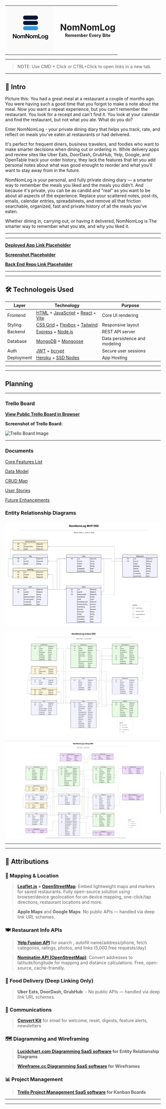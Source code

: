 <table>
  <tr>
    <td>
      <img src="https://github.com/shawnhank/nomnomlog/blob/main/public/images/nnl_logo_v1_.png" width="150" alt="NomNomLog logo">
    </td>
    <td valign="middle" style="padding-left: 1em;">
      <div align="center">
        <h1 style="margin: 0;">NomNomLog</h1>
        <h4 style="margin: 0;">Remember Every Bite</h4>
      </div>
    </td>
  </tr>
</table>

---
> NOTE: Use CMD + Click or CTRL+Click to open links in a new tab.
---

## 📜 Intro

Picture this: You had a great meal at a restaurant a couple of months ago. You were having such a good time that you forgot to make a note about the meal.  Now you want a repeat experience, but you can't remember the restaurant. You look for a receipt and can't find it. You look at your calendar and find the restaurant, but not what you ate. What do you do?

Enter NomNomLog - your private dining diary that helps you track, rate, and reflect on meals you've eaten at restaurants or had delivered.

It's perfect for frequent diners, business travelers, and foodies who want to make smarter decisions when dining out or ordering in.  While delivery apps and review sites like Uber Eats, DoorDash, GrubHub, Yelp, Google, and OpenTable track your order history, they lack the features that let you add personal notes about what was good enought to reorder and what you'll want to stay away from in the future.

NomNomLog is your personal, and fully private dining diary — a smarter way to remember the meals you liked and the meals you didn't. And because it's private, you can be as candid and "real" as you want to be about all aspects of the experience.  Replace your scattered notes, post-its, emails, calendar entries, spreadsheets, and remove all that friction searchable, organized, fast and private history of all the meals you've eaten. 

Whether dining in, carrying out, or having it delivered, NomNomLog is The smarter way to remember what you ate, and why you liked it.

---
---

**[Deployed App Link Placeholder](https://heroku.com)**

**[Screenshot Placeholder](https://github.com)**

**[Back End Repo Link Placeholder](https://github.com)**

---
---

##  🛠️ Technologeis Used

  | Layer | Technology | Purpose |
  |-------|------------|---------|
  | Frontend | [HTML](https://developer.mozilla.org/en-US/docs/Web/HTML) + [JavaScript](https://developer.mozilla.org/en-US/docs/Web/JavaScript) + [React](https://react.dev/) + [Vite](https://vite.dev/) | Core UI rendering |
  | Styling | [CSS Grid](https://developer.mozilla.org/en-US/docs/Learn_web_development/Core/CSS_layout/Grids) + [Flexbox](https://developer.mozilla.org/en-US/docs/Learn_web_development/Core/CSS_layout/Flexbox) + [Tailwind](https://tailwindcss.com/) | Responsive layout|
  | Backend | [Express](https://expressjs.com/) + [Node.js](https://nodejs.org/en) | REST API server |
  | Database | [MongoDB](https://www.mongodb.com/) + [Mongoose](https://mongoosejs.com/) | Data persistence and modeling |
  | Auth | [JWT](https://jwt.io/) + [bcrypt](https://www.npmjs.com/package/bcrypt) | Secure user sessions |
  | Deployment | [Heroku](https://www.heroku.com/) + [SSD Nodes](https://www.ssdnodes.com/) | App Hosting |


---
---

## Planning

---

### Trello Board

  **[View Public Trello Board in Browser](https://trello.com/b/0H9q21IY)**

  **Screenshot of Trello Board:**

![Trello Board Image](planning/user_stories/trello_board_004.png)

---

### Documents

   [Core Features List](docs/core_features.md)

   [Data Model](docs/data_model.md)

   [CRUD Map](docs/crud_map.md)

   [User Stories](docs/user_stories.md)

   [Future Enhancements](docs/future_enhancements.md)

### Entity Relationship Diagrams

###    ![MVP ERD](planning/erd/mvp_erd.png)

   ![ICEBOX ERD](planning/erd/icebox_erd.png)

![ICEBOX ERD](planning/erd/lookup_erd.png)

---
---

##  🔌 Attributions

  ### 📍 Mapping & Location

> **[Leaflet.js](https://leafletjs.com/) + [OpenStreetMap](https://www.openstreetmap.org/)**: Embed lightweight maps and markers for saved restaurants. Fully open-source solution using browser/device geolocation for on device mapping, one-click/tap directions, restaurant locations and more.

> **Apple Maps** and **Google Maps**: No public APIs — handled via deep link URL schemes.

  ### 🍽 Restaurant Info APIs

> **[Yelp Fusion API](https://docs.developer.yelp.com/docs/getting-started)** for search , autofill name/address/phone, fetch categories, ratings, photos, and links (5,000 free requests/day)

> **[Nominatim API (OpenStreetMap)](https://nominatim.org/)**: Convert addresses to latitude/longitude for mapping and distance calculations. Free, open-source, cache-friendly.

  ### 🚚 Food Delivery (Deep Linking Only)

>  **Uber Eats, DoorDash, GrubHub**:  - No public APIs — handled via deep link URL schemes.

  ### 📧 Communications

>  **[Convert Kit](https://kit.com/)** for email for welcome, reset, digests, feature alerts, newsletters

  ### 🗺️ Diagramming and Wireframing

> **[Lucidchart.com Diagramming SaaS software](https://lucidchart.com) for Entity Relationship Diagrams**

> **[Wireframe.cc Diagramming SaaS software](https://wireframe.cc) for Wireframes**

  ### 📊 Project Management

> **[Trello Project Management SaaS software](https://trello.com) for Kanban Boards**

---
---


